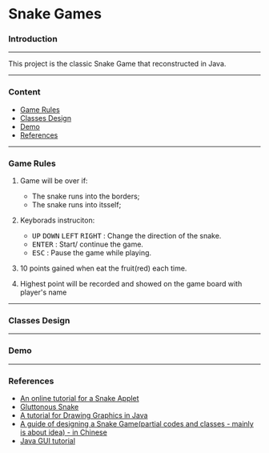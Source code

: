 # Snake Games
### Introduction

------------

This project is the classic Snake Game that reconstructed in Java. 

------------

### Content
- [Game Rules](#game-rules)
- [Classes Design](#classes-design)
- [Demo](#demo)
- [References](#references)

------------
### Game Rules
1. Game will be over if:
	- The snake runs into the borders;
	- The snake runs into itsself;
	
2. Keyborads instruciton:
	- <kbd>UP</kbd> <kbd>DOWN</kbd> <kbd>LEFT</kbd> <kbd>RIGHT</kbd> : Change the direction of the snake.
	- <kbd>ENTER</kbd> : Start/ continue the game.
	- <kbd>ESC</kbd> : Pause the game while playing.
3. 10 points gained when eat the fruit(red) each time.
4. Highest point will be recorded and showed on the game board with player's name

------------

### Classes Design

------------

### Demo

------------

### References

- [An online tutorial for a Snake Applet](https://www.youtube.com/watch?v=FABTl1Q1byw&list=PL13bz4SHGmRzIHoVh-B30U7jttLxYN_yi&index=38)
- [Gluttonous Snake](https://github.com/iruimeng/gluttonous-snake/tree/master/src/main/java/com/mt/snake)
-  [A tutorial for Drawing Graphics in Java](https://www.youtube.com/watch?v=2l5-5PMUc5Y)
- [A guide of designing a Snake Game(partial codes and classes - mainly is about idea) - in Chinese](https://www.tianmaying.com/tutorial/java-snake)
- [Java GUI tutorial](https://www.youtube.com/watch?v=mjOicuXEvwg&list=PLA11B442106673455)
